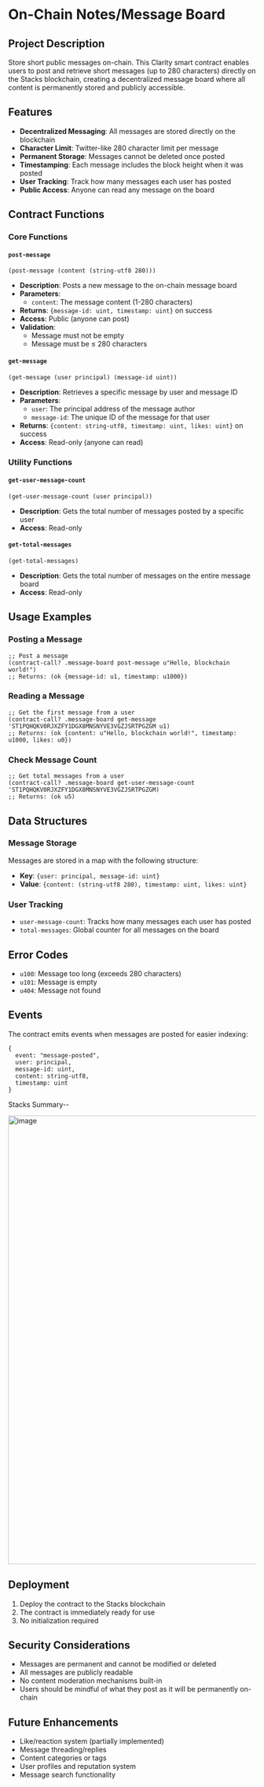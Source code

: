 # On-Chain Notes/Message Board

## Project Description

Store short public messages on-chain. This Clarity smart contract enables users to post and retrieve short messages (up to 280 characters) directly on the Stacks blockchain, creating a decentralized message board where all content is permanently stored and publicly accessible.

## Features

- **Decentralized Messaging**: All messages are stored directly on the blockchain
- **Character Limit**: Twitter-like 280 character limit per message
- **Permanent Storage**: Messages cannot be deleted once posted
- **Timestamping**: Each message includes the block height when it was posted
- **User Tracking**: Track how many messages each user has posted
- **Public Access**: Anyone can read any message on the board

## Contract Functions

### Core Functions

#### `post-message`
```clarity
(post-message (content (string-utf8 280)))
```
- **Description**: Posts a new message to the on-chain message board
- **Parameters**: 
  - `content`: The message content (1-280 characters)
- **Returns**: `{message-id: uint, timestamp: uint}` on success
- **Access**: Public (anyone can post)
- **Validation**: 
  - Message must not be empty
  - Message must be ≤ 280 characters

#### `get-message`
```clarity
(get-message (user principal) (message-id uint))
```
- **Description**: Retrieves a specific message by user and message ID
- **Parameters**: 
  - `user`: The principal address of the message author
  - `message-id`: The unique ID of the message for that user
- **Returns**: `{content: string-utf8, timestamp: uint, likes: uint}` on success
- **Access**: Read-only (anyone can read)

### Utility Functions

#### `get-user-message-count`
```clarity
(get-user-message-count (user principal))
```
- **Description**: Gets the total number of messages posted by a specific user
- **Access**: Read-only

#### `get-total-messages`
```clarity
(get-total-messages)
```
- **Description**: Gets the total number of messages on the entire message board
- **Access**: Read-only

## Usage Examples

### Posting a Message
```clarity
;; Post a message
(contract-call? .message-board post-message u"Hello, blockchain world!")
;; Returns: (ok {message-id: u1, timestamp: u1000})
```

### Reading a Message
```clarity
;; Get the first message from a user
(contract-call? .message-board get-message 'ST1PQHQKV0RJXZFY1DGX8MNSNYVE3VGZJSRTPGZGM u1)
;; Returns: (ok {content: u"Hello, blockchain world!", timestamp: u1000, likes: u0})
```

### Check Message Count
```clarity
;; Get total messages from a user
(contract-call? .message-board get-user-message-count 'ST1PQHQKV0RJXZFY1DGX8MNSNYVE3VGZJSRTPGZGM)
;; Returns: (ok u5)
```

## Data Structures

### Message Storage
Messages are stored in a map with the following structure:
- **Key**: `{user: principal, message-id: uint}`
- **Value**: `{content: (string-utf8 280), timestamp: uint, likes: uint}`

### User Tracking
- `user-message-count`: Tracks how many messages each user has posted
- `total-messages`: Global counter for all messages on the board

## Error Codes

- `u100`: Message too long (exceeds 280 characters)
- `u101`: Message is empty
- `u404`: Message not found

## Events

The contract emits events when messages are posted for easier indexing:
```clarity
{
  event: "message-posted",
  user: principal,
  message-id: uint,
  content: string-utf8,
  timestamp: uint
}
```
Stacks Summary--


<img width="1878" height="912" alt="image" src="https://github.com/user-attachments/assets/16c3e018-bfb9-4b0a-bb53-6831e8265c7b" />

## Deployment

1. Deploy the contract to the Stacks blockchain
2. The contract is immediately ready for use
3. No initialization required

## Security Considerations

- Messages are permanent and cannot be modified or deleted
- All messages are publicly readable
- No content moderation mechanisms built-in
- Users should be mindful of what they post as it will be permanently on-chain

## Future Enhancements

- Like/reaction system (partially implemented)
- Message threading/replies
- Content categories or tags
- User profiles and reputation system
- Message search functionality
